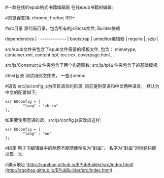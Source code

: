 ﻿#一款在线的epub格式书籍编辑器
在线epub书籍的编辑;

#浏览器支持;
chrome; firefox; IE9+


#src目录
源代码目录，包含所有的js和css文件;
Builder依赖

dependencies | ·
------------- |
bootstrap      |
umeditor编辑器 |
require       |
jszip         |


src/epub文件夹包含了epub文件需要的模板文件, 包含：
    mimetype,  container.xml,  content.opf,  toc.ncx,  coverpage.html....

src/js/Construct文件夹包含了两个构造函数;
src/js/tpl文件夹包含了的基础模板;

#test目录
测试用例文件夹， 一些小demo

#语言
src/js/config.js为项目语言的目录, 目前提供英语和中文两种语言， 默认为中文的配置如下;
```
var EBConfig = {
        "lang" : "zh-cn"
};
```
如果要使用英语的话，src/js/config.js要改成这样:
```
var EBConfig = {
        "lang" : "en"
};
```

#约定
电子书编辑器中的标题不能随便命名为"封面"， 名字为"封面"的标题只能出现一次;

#演示地址
[http://sqqihao.github.io/EPubBuilder/src/index.html](http://sqqihao.github.io/EPubBuilder/src/index.html)
